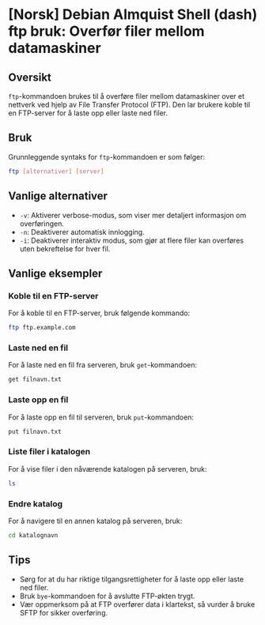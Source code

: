 # [Norsk] Debian Almquist Shell (dash) ftp bruk: Overfør filer mellom datamaskiner

## Oversikt
`ftp`-kommandoen brukes til å overføre filer mellom datamaskiner over et nettverk ved hjelp av File Transfer Protocol (FTP). Den lar brukere koble til en FTP-server for å laste opp eller laste ned filer.

## Bruk
Grunnleggende syntaks for `ftp`-kommandoen er som følger:

```bash
ftp [alternativer] [server]
```

## Vanlige alternativer
- `-v`: Aktiverer verbose-modus, som viser mer detaljert informasjon om overføringen.
- `-n`: Deaktiverer automatisk innlogging.
- `-i`: Deaktiverer interaktiv modus, som gjør at flere filer kan overføres uten bekreftelse for hver fil.

## Vanlige eksempler

### Koble til en FTP-server
For å koble til en FTP-server, bruk følgende kommando:

```bash
ftp ftp.example.com
```

### Laste ned en fil
For å laste ned en fil fra serveren, bruk `get`-kommandoen:

```bash
get filnavn.txt
```

### Laste opp en fil
For å laste opp en fil til serveren, bruk `put`-kommandoen:

```bash
put filnavn.txt
```

### Liste filer i katalogen
For å vise filer i den nåværende katalogen på serveren, bruk:

```bash
ls
```

### Endre katalog
For å navigere til en annen katalog på serveren, bruk:

```bash
cd katalognavn
```

## Tips
- Sørg for at du har riktige tilgangsrettigheter for å laste opp eller laste ned filer.
- Bruk `bye`-kommandoen for å avslutte FTP-økten trygt.
- Vær oppmerksom på at FTP overfører data i klartekst, så vurder å bruke SFTP for sikker overføring.